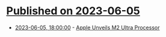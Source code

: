 # [Published on 2023-06-05](index.md)

* [2023-06-05, 18:00:00](https://apple.slashdot.org/story/23/06/05/1749210/apple-unveils-m2-ultra-processor?utm_source=rss1.0mainlinkanon&utm_medium=feed) - [Apple Unveils M2 Ultra Processor](https://apple.slashdot.org/story/23/06/05/1749210/apple-unveils-m2-ultra-processor?utm_source=rss1.0mainlinkanon&utm_medium=feed)
